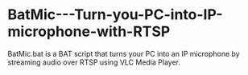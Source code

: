 # BatMic---Turn-you-PC-into-IP-microphone-with-RTSP
BatMic.bat is a BAT script that turns your PC into an IP microphone by streaming audio over RTSP using VLC Media Player.
